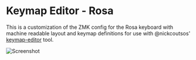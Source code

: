 # Keymap Editor - Rosa

This is a customization of the ZMK config for the Rosa keyboard with machine
readable layout and keymap definitions for use with @nickcoutsos' [keymap-editor](https://github.com/nickcoutsos/keymap-editor) tool.

![Screenshot](https://i.imgur.com/6Ny3WK8.png)
